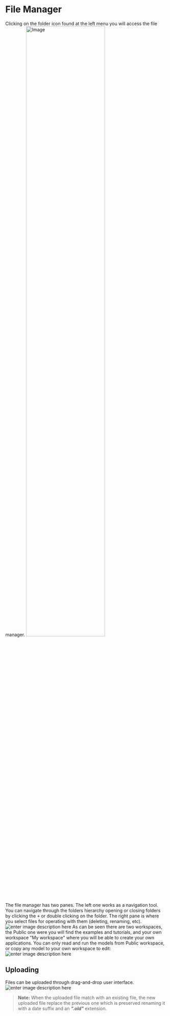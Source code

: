 # **File Manager**
Clicking on the folder icon found at the left menu you will access the file manager.
<img alt="Image" title="File Manager" src="http://img.pyplan.org/FileManger-Open_small.png" width="70%"/>

The file manager has two panes. The left one works as a navigation tool. You can navigate through the folders hierarchy opening or closing folders by clicking the <kbd>+</kbd> or double clicking on the folder.
The right pane is where you select files for operating with them (deleting, renaming, etc).
![enter image description here](http://img.pyplan.org/FileManager-home.png)
As can be seen there are two workspaces, the Public one were you will find the examples and tutorials, and your own workspace "My workspace" where you will be able to create your own applications.
You can only read and run the models from Public workspace, or copy any model to your own workspace to edit:
![enter image description here](http://img.pyplan.org/FileManager-CopyIn.png)

## **Uploading**
Files can be uploaded through drag-and-drop user interface.
![enter image description here](http://img.pyplan.org/FileManager-upload.gif)
> **Note:** When the uploaded file match with an existing file, the new uploaded file replace the previous one which is preserved renaming it with a date suffix and an ***".old"*** extension.

<!--stackedit_data:
eyJoaXN0b3J5IjpbLTQ5MTI3MTYyNSwtNjQ0OTQ2NzYxLDE3Nj
IwNzY3MzksLTY3OTc5MzQ0MywtMTM5NTkxMjkxNSwxNzQ5ODQ3
MjUzLC0xNTIwNjcyOTAxLDc2ODE2MzQ2NiwtNjA3NTI0OTY0LD
U2NjU3OTY2NiwtMjExNTA4NjUwMiwxNDUzMDE0MjgyLC02MjA4
NjIzMzcsLTE1ODU1NjAwMDYsMTQwNTE5MzE0OCwxNDQyNDA5OD
YxLDgyMjQzNTU0NCwyMDcyMjk0MjkxLC0yODc5OTIyMjQsMTc0
MzE4MTcwN119
-->